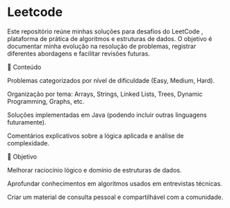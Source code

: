 # Leetcode

Este repositório reúne minhas soluções para desafios do LeetCode
, plataforma de prática de algoritmos e estruturas de dados.
O objetivo é documentar minha evolução na resolução de problemas, registrar diferentes abordagens e facilitar revisões futuras.

📌 Conteúdo

Problemas categorizados por nível de dificuldade (Easy, Medium, Hard).

Organização por tema: Arrays, Strings, Linked Lists, Trees, Dynamic Programming, Graphs, etc.

Soluções implementadas em Java (podendo incluir outras linguagens futuramente).

Comentários explicativos sobre a lógica aplicada e análise de complexidade.

🎯 Objetivo

Melhorar raciocínio lógico e domínio de estruturas de dados.

Aprofundar conhecimentos em algoritmos usados em entrevistas técnicas.

Criar um material de consulta pessoal e compartilhável com a comunidade.

